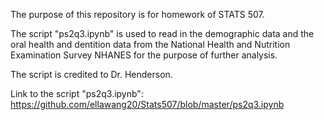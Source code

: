 The purpose of this repository is for homework of STATS 507. 

The script "ps2q3.ipynb" is used to read in the demographic data and the oral health and dentition data 
from the National Health and Nutrition Examination Survey NHANES for the purpose of further analysis. 

The script is credited to Dr. Henderson.

Link to the script "ps2q3.ipynb": https://github.com/ellawang20/Stats507/blob/master/ps2q3.ipynb
